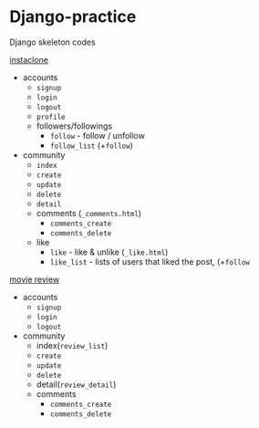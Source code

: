 # Django-practice
Django skeleton codes


[instaclone](/instaclone)
* accounts
    * `signup`
    * `login`
    * `logout`
    * `profile`
    * followers/followings
        * `follow` - follow / unfollow
        * `follow_list` (+`follow`)
* community
    * `index`
    * `create`
    * `update`
    * `delete`
    * `detail`
    * comments (`_comments.html`)
        * `comments_create`
        * `comments_delete`
    * like
        * `like` - like & unlike  (`_like.html`)
        * `like_list` - lists of users that liked the post, (+`follow`

[movie review](/moviereview)
* accounts
    * `signup`
    * `login`
    * `logout`
* community
    * index(`review_list`)
    * `create`
    * `update`
    * `delete`
    * detail(`review_detail`)
    * comments
        * `comments_create`
        * `comments_delete`



